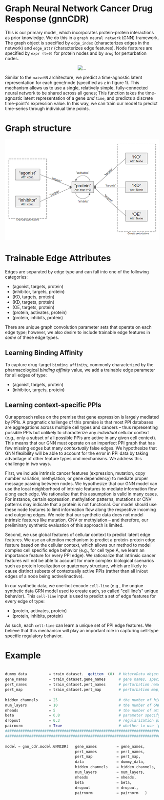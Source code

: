 # Graph Neural Network Cancer Drug Response (gnnCDR)

This is our primary model, which incorporates protein-protein interactions as prior knowledge. We do this in a `graph neural network` (GNN) framework. The graph object is specified by `edge_index` (characterizes edges in the network) and `edge_attr` (characterizes edge features). Node features are specified by `expr (t=0)` for protein nodes and by `drug` for perturbation nodes. 

<p align="center">
    <img src="../gnnCDR_model.PNG" alt="..." width=400>
</p>

Similar to the `naiveNN` architecture, we predict a time-agnostic latent representation for each gene/node (specified as `z` in figure 1). This mechanism allows us to use a single, relatively simple, fully-connected neural network to be shared across all genes; This function takes the time-agnostic latent representation of a gene *and* `time`, and predicts a discrete time-point's expression value. In this way, we can train our model to predict time-series through individual time points. 

# Graph structure 

![](../01_synth_data/synth_data_graph_obj.PNG)

# Trainable Edge Attributes 

Edges are separated by edge type and can fall into one of the following categories: 

- (agonist, targets, protein)
- (inhibitor, targets, protein)
- (KO, targets, protein)
- (KD, targets, protein)
- (OE, targets, protein)
- (protein, activates, protein)
- (protein, inhibits, protein)

There are unique graph convolution parameter sets that operate on each edge type; however, we also desire to include trainable edge features in *some* of these edge types. 

## Learning Binding Affinity 

To capture drug-target `binding affinity`, commonly characterized by the pharmacological *binding affinity* value, we add a trainable edge parameter for all edges of type: 

- (agonist, targets, protein)
- (inhibitor, targets, protein)

## Learning context-specific PPIs

Our approach relies on the premise that gene expression is largely mediated by PPIs. A pragmatic challenge of this premise is that most PPI databases are aggregations across multiple cell types and cancers – thus representing possible PPIs but unlikely to characterize any *individual* cellular context (e.g., only a subset of all possible PPIs are active in any given cell context). This means that our GNN must operate on an imperfect PPI graph that has few missing edges but many *contextually* false edges. We hypothesize that GNN flexibility will be able to account for the error in PPI data by taking advantage of other feature types ond mechanisms. We address this challenge in two ways. 

First, we include intrinsic cancer features (expression, mutation, copy number variation, methylation, or gene dependency) to mediate proper message passing between nodes. We hypothesize that our GNN model can use the local neighborhood of intrinsic features to mediate information flow along each edge. We rationalize that this assumption is valid in many cases. For instance, certain expression, methylation patterns, mutations or CNV patterns may indicate that a protein is not functional. Our model should use these node features to limit information flow along the respective incoming and outgoing edges. We note that our synthetic data does not model intrinsic features like mutation, CNV or methylation – and therefore, our preliminary synthetic evaluation of this approach is limited. 

Second, we use global features of cellular context to predict latent edge features. We use an attention mechanism to predict a protein-protein edge feature based on the cellular context, which allows our method to model complex cell specific edge behavior (e.g., for cell type A, we learn an importance feature for every PPI edge). We rationalize that intrinsic cancer features will not be able to account for more complex biological scenarios such as protein localization or quaternary structure, which are likely to cause distinct subsets of contextually active PPIs (rather than all in/out edges of a node being active/inactive).

In our synthetic data, we one-hot encode `cell-line` (e.g., the unqiue synthetic data GRN model used to create each, so called "cell line's" unique behavior). This `cell-line` input is used to predict a set of edge features for every edge of type: 

- (protein, activates, protein)
- (protein, inhibits, protein)

As such, each `cell-line` can learn a unique set of PPI edge features. We believe that this mechanism will play an important role in capturing cell-type specific regulatory behavior. 

# Example 

```python 

dummy_data          = train_dataset.__getitem__(0)  # HeteroData object from SynthHeteroDataset
gene_names          = train_dataset.gene_names      # gene names, specifies node index
pert_names          = train_dataset.pert_names      # perturbation names 
pert_map            = train_dataset.pert_map        # perturbation map, specifies each perturbation type name's and node index (6 pert. types)

hidden_channels     = 25                            # the number of hidden channels to use in each GNN layer / convolution 
num_layers          = 10                            # the number of GNN layers to include 
nheads              = 5                             # the number of attention heads to use in PPI convolutions
beta                = 0.8                           # parameter specifying residual connection strength
dropout             = 0.3                           # regularization parameter
pairnorm            = True                          # whether to use `pairnorm` or not - improves performance when `num_layers` > 3
########################################################################
########################################################################

model = gnn_cdr.model.GNNCDR(   gene_names         = gene_names, 
                                pert_names         = pert_names,
                                pert_map           = pert_map,
                                data               = dummy_data,
                                hidden_channels    = hidden_channels,
                                num_layers         = num_layers,
                                nheads             = nheads,
                                beta               = beta, 
                                dropout            = dropout,
                                pairnorm           = pairnorm   )  

```